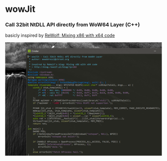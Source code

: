 # wowJit
### Call 32bit NtDLL API directly from WoW64 Layer (C++)

basicly inspired by [ReWolf: Mixing x86 with x64 code](http://blog.rewolf.pl/blog/?p=102)

![](Demo.png)
